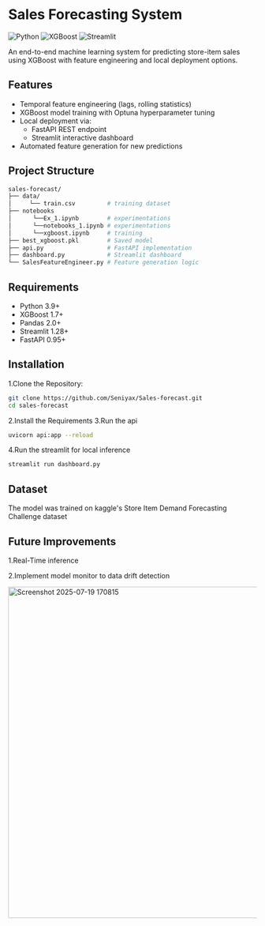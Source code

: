 # Sales Forecasting System
![Python](https://img.shields.io/badge/Python-3.9%2B-blue)
![XGBoost](https://img.shields.io/badge/XGBoost-1.7%2B-orange)
![Streamlit](https://img.shields.io/badge/Streamlit-1.28%2B-red)

An end-to-end machine learning system for predicting store-item sales using XGBoost with feature engineering and local deployment options.

## Features
- Temporal feature engineering (lags, rolling statistics)
- XGBoost model training with Optuna hyperparameter tuning
- Local deployment via:
  - FastAPI REST endpoint
  - Streamlit interactive dashboard
- Automated feature generation for new predictions

## Project Structure
```` bash
sales-forecast/
├── data/                   
│     └── train.csv         # training dataset
├── notebooks
│      └──Ex_1.ipynb        # experimentations  
│      └──notebooks_1.ipynb # experimentations
│      └──xgboost.ipynb     # training 
├── best_xgboost.pkl        # Saved model  
├── api.py                  # FastAPI implementation
├── dashboard.py            # Streamlit dashboard
└── SalesFeatureEngineer.py # Feature generation logic
````
## Requirements
- Python 3.9+
- XGBoost 1.7+
- Pandas 2.0+
- Streamlit 1.28+
- FastAPI 0.95+
## Installation
1.Clone the Repository:
````bash
git clone https://github.com/Seniyax/Sales-forecast.git
cd sales-forecast
````
2.Install the Requirements
3.Run the api
````bash
uvicorn api:app --reload
````
4.Run the streamlit for local inference
````bash
streamlit run dashboard.py
````
## Dataset
The model was trained on kaggle's Store Item Demand Forecasting Challenge dataset
## Future Improvements
1.Real-Time inference

2.Implement model monitor to  data drift detection



<img width="1296" height="671" alt="Screenshot 2025-07-19 170815" src="https://github.com/user-attachments/assets/937697ad-d0a0-4e89-973b-785304279e14" />
